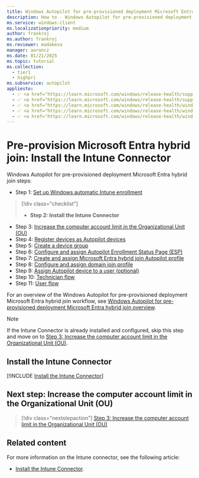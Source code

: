 ```yaml
---
title: Windows Autopilot for pre-provisioned deployment Microsoft Entra hybrid join - Step 2 of 11 - Install the Intune Connector
description: How to - Windows Autopilot for pre-provisioned deployment Microsoft Entra hybrid join - Step 2 of 11 - Install the Intune Connector(ESP).
ms.service: windows-client
ms.localizationpriority: medium
author: frankroj
ms.author: frankroj
ms.reviewer: madakeva
manager: aaroncz
ms.date: 01/21/2025
ms.topic: tutorial
ms.collection:
  - tier1
  - highpri
ms.subservice: autopilot
appliesto:
  - ✅ <a href="https://learn.microsoft.com/windows/release-health/supported-versions-windows-client" target="_blank">Windows 11</a>
  - ✅ <a href="https://learn.microsoft.com/windows/release-health/supported-versions-windows-client" target="_blank">Windows 10</a>
  - ✅ <a href="https://learn.microsoft.com/windows/release-health/windows-server-release-info" target="_blank">Windows Server 2022</a>
  - ✅ <a href="https://learn.microsoft.com/windows/release-health/windows-server-release-info" target="_blank">Windows Server 2019</a>
  - ✅ <a href="https://learn.microsoft.com/windows/release-health/windows-server-release-info" target="_blank">Windows Server 2016</a>
---
```


# Pre-provision Microsoft Entra hybrid join: Install the Intune Connector

Windows Autopilot for pre-provisioned deployment Microsoft Entra hybrid join steps:

- Step 1: [Set up Windows automatic Intune enrollment](hybrid-azure-ad-join-automatic-enrollment.md)

> [!div class="checklist"]
>
> - **Step 2: Install the Intune Connector**

- Step 3: [Increase the computer account limit in the Organizational Unit (OU)](hybrid-azure-ad-join-computer-account-limit.md)
- Step 4: [Register devices as Autopilot devices](hybrid-azure-ad-join-register-device.md)
- Step 5: [Create a device group](hybrid-azure-ad-join-device-group.md)
- Step 6: [Configure and assign Autopilot Enrollment Status Page (ESP)](hybrid-azure-ad-join-esp.md)
- Step 7: [Create and assign Microsoft Entra hybrid join Autopilot profile](hybrid-azure-ad-join-autopilot-profile.md)
- Step 8: [Configure and assign domain join profile](hybrid-azure-ad-join-domain-join-profile.md)
- Step 9: [Assign Autopilot device to a user (optional)](hybrid-azure-ad-join-assign-device-to-user.md)
- Step 10: [Technician flow](hybrid-azure-ad-join-technician-flow.md)
- Step 11: [User flow](hybrid-azure-ad-join-user-flow.md)

For an overview of the Windows Autopilot for pre-provisioned deployment Microsoft Entra hybrid join workflow, see [Windows Autopilot for pre-provisioned deployment Microsoft Entra hybrid join overview](hybrid-azure-ad-join-workflow.md#workflow).

> [!NOTE]
>
> If the Intune Connector is already installed and configured, skip this step and move on to [Step 3: Increase the computer account limit in the Organizational Unit (OU)](hybrid-azure-ad-join-computer-account-limit.md).

## Install the Intune Connector

[!INCLUDE [Install the Intune Connector](../../includes/intune-connector.md)]

## Next step: Increase the computer account limit in the Organizational Unit (OU)

> [!div class="nextstepaction"]
> [Step 3: Increase the computer account limit in the Organizational Unit (OU)](hybrid-azure-ad-join-computer-account-limit.md)

## Related content

For more information on the Intune connector, see the following article:

- [Install the Intune Connector](../../windows-autopilot-hybrid.md#install-the-intune-connector).
